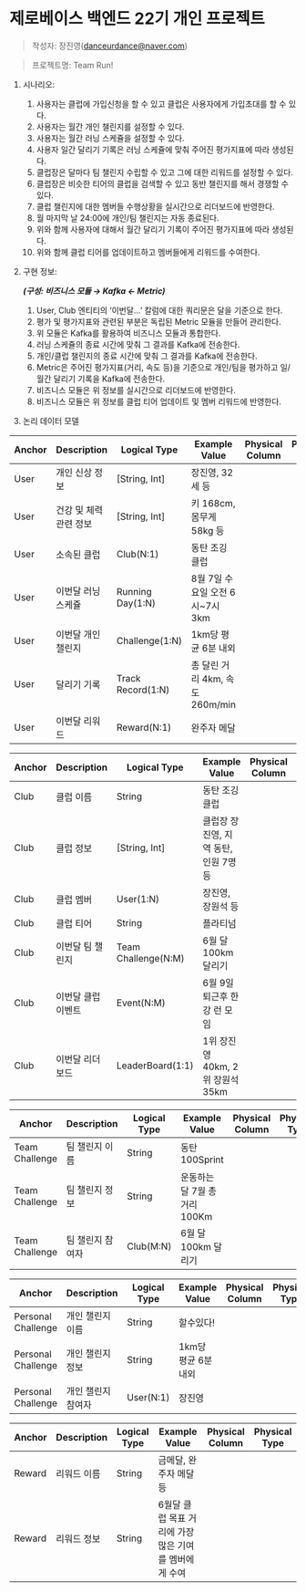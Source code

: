# 제로베이스 백엔드 22기 개인 프로젝트

> 작성자: 장진영(danceurdance@naver.com)

> 프로젝트명: Team Run!

1. 시나리오:

   1. 사용자는 클럽에 가입신청을 할 수 있고 클럽은 사용자에게 가입초대를 할 수 있다.
   2. 사용자는 월간 개인 챌린지를 설정할 수 있다.
   3. 사용자는 월간 러닝 스케쥴을 설정할 수 있다.
   4. 사용자 일간 달리기 기록은 러닝 스케쥴에 맞춰 주어진 평가지표에 따라 생성된다.
   5. 클럽장은 달마다 팀 챌린지 수립할 수 있고 그에 대한 리워드를 설정할 수 있다.
   6. 클럽장은 비슷한 티어의 클럽을 검색할 수 있고 동반 챌린지를 해서 경쟁할 수 있다.
   7. 클럽 챌린지에 대한 멤버들 수행상황을 실시간으로 리더보드에 반영한다.
   8. 월 마지막 날 24:00에 개인/팀 챌린지는 자동 종료된다.
   9. 위와 함께 사용자에 대해서 월간 달리기 기록이 주어진 평가지표에 따라 생성된다.
   10. 위와 함께 클럽 티어를 업데이트하고 멤버들에게 리워드를 수여한다.

2. 구현 정보: 

   ***(구성: 비즈니스 모듈 → Kafka ← Metric)***

   1. User, Club 엔티티의 ‘이번달…’ 칼럼에 대한 쿼리문은 달을 기준으로 한다. 
   2. 평가 및 평가지표와 관련된 부분은 독립된 Metric 모듈을 만들어 관리한다.
   3. 위 모듈은 Kafka를 활용하여 비즈니스 모듈과 통합한다.
   4. 러닝 스케쥴의 종료 시간에 맞춰 그 결과를 Kafka에 전송한다.
   5. 개인/클럽 챌린지의 종료 시간에 맞춰 그 결과를 Kafka에 전송한다.
   6. Metric은 주어진 평가지표(거리, 속도 등)을 기준으로 개인/팀을 평가하고 일/월간 달리기 기록을 Kafka에 전송한다.
   7. 비즈니스 모듈은 위 정보를 실시간으로 리더보드에 반영한다.
   8. 비즈니스 모듈은 위 정보를 클럽 티어 업데이트 및 멤버 리워드에 반영한다.

3. 논리 데이터 모델 

| Anchor | Description            | Logical Type      | Example Value                   | Physical Column | Physical Type |
| ------ | ---------------------- | ----------------- | ------------------------------- | --------------- | ------------- |
| User   | 개인 신상 정보         | [String, Int]     | 장진영, 32세 등                 |                 |               |
| User   | 건강 및 체력 관련 정보 | [String, Int]     | 키 168cm, 몸무게 58kg 등        |                 |               |
| User   | 소속된 클럽            | Club(N:1)         | 동탄 조깅 클럽                  |                 |               |
| User   | 이번달 러닝 스케쥴     | Running Day(1:N)  | 8월 7일 수요일 오전 6시~7시 3km |                 |               |
| User   | 이번달 개인 챌린지     | Challenge(1:N)    | 1km당 평균 6분 내외             |                 |               |
| User   | 달리기 기록            | Track Record(1:N) | 총 달린 거리 4km, 속도 260m/min |                 |               |
| User   | 이번달 리워드          | Reward(N:1)       | 완주자 메달                     |                 |               |

| Anchor | Description        | Logical Type        | Example Value                         | Physical Column | Physical Type |
| ------ | ------------------ | ------------------- | ------------------------------------- | --------------- | ------------- |
| Club   | 클럽 이름          | String              | 동탄 조깅 클럽                        |                 |               |
| Club   | 클럽 정보          | [String, Int]       | 클럽장 장진영, 지역 동탄, 인원 7명 등 |                 |               |
| Club   | 클럽 멤버          | User(1:N)           | 장진영, 장원석 등                     |                 |               |
| Club   | 클럽 티어          | String              | 플라티넘                              |                 |               |
| Club   | 이번달 팀 챌린지   | Team Challenge(N:M) | 6월 달 100km 달리기                   |                 |               |
| Club   | 이번달 클럽 이벤트 | Event(N:M)          | 6월 9일 퇴근후 한강 런 모임           |                 |               |
| Club   | 이번달 리더보드    | LeaderBoard(1:1)    | 1위 장진영 40km, 2위 장원석 35km      |                 |               |

| Anchor         | Description      | Logical Type | Example Value                 | Physical Column | Physical Type |
| -------------- | ---------------- | ------------ | ----------------------------- | --------------- | ------------- |
| Team Challenge | 팀 챌린지 이름   | String       | 동탄 100Sprint                |                 |               |
| Team Challenge | 팀 챌린지 정보   | String       | 운동하는 달 7월 총 거리 100Km |                 |               |
| Team Challenge | 팀 챌린지 참여자 | Club(M:N)    | 6월 달 100km 달리기           |                 |               |

| Anchor             | Description        | Logical Type | Example Value       | Physical Column | Physical Type |
| ------------------ | ------------------ | ------------ | ------------------- | --------------- | ------------- |
| Personal Challenge | 개인 챌린지 이름   | String       | 할수있다!           |                 |               |
| Personal Challenge | 개인 챌린지 정보   | String       | 1km당 평균 6분 내외 |                 |               |
| Personal Challenge | 개인 챌린지 참여자 | User(N:1)    | 장진영              |                 |               |

| Anchor | Description | Logical Type | Example Value                                         | Physical Column | Physical Type |
| ------ | ----------- | ------------ | ----------------------------------------------------- | --------------- | ------------- |
| Reward | 리워드 이름 | String       | 금메달, 완주자 메달 등                                |                 |               |
| Reward | 리워드 정보 | String       | 6월달 클럽 목표 거리에 가장 많은 기여를 멤버에게 수여 |                 |               |
